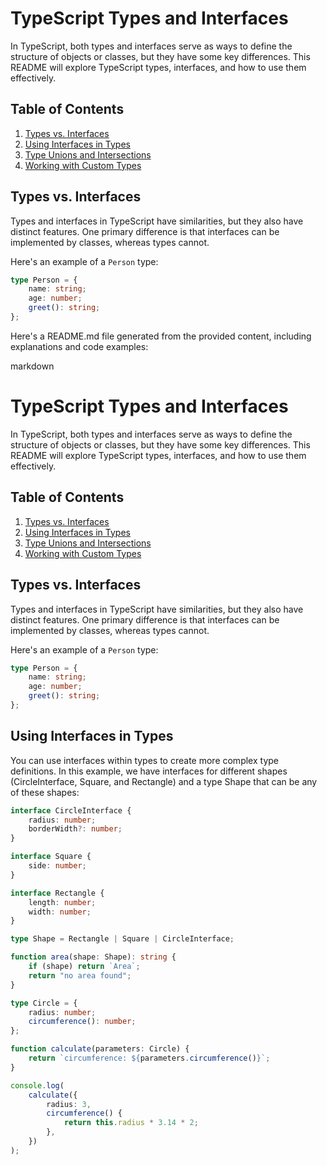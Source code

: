 # TypeScript Types and Interfaces

In TypeScript, both types and interfaces serve as ways to define the structure of objects or classes, but they have some key differences. This README will explore TypeScript types, interfaces, and how to use them effectively.

## Table of Contents

1. [Types vs. Interfaces](#types-vs-interfaces)
2. [Using Interfaces in Types](#using-interfaces-in-types)
3. [Type Unions and Intersections](#type-unions-and-intersections)
4. [Working with Custom Types](#working-with-custom-types)

## Types vs. Interfaces

Types and interfaces in TypeScript have similarities, but they also have distinct features. One primary difference is that interfaces can be implemented by classes, whereas types cannot.

Here's an example of a `Person` type:

```typescript
type Person = {
	name: string;
	age: number;
	greet(): string;
};
```

Here's a README.md file generated from the provided content, including explanations and code examples:

markdown

# TypeScript Types and Interfaces

In TypeScript, both types and interfaces serve as ways to define the structure of objects or classes, but they have some key differences. This README will explore TypeScript types, interfaces, and how to use them effectively.

## Table of Contents

1. [Types vs. Interfaces](#types-vs-interfaces)
2. [Using Interfaces in Types](#using-interfaces-in-types)
3. [Type Unions and Intersections](#type-unions-and-intersections)
4. [Working with Custom Types](#working-with-custom-types)

## Types vs. Interfaces

Types and interfaces in TypeScript have similarities, but they also have distinct features. One primary difference is that interfaces can be implemented by classes, whereas types cannot.

Here's an example of a `Person` type:

```typescript
type Person = {
	name: string;
	age: number;
	greet(): string;
};
```

## Using Interfaces in Types

You can use interfaces within types to create more complex type definitions. In this example, we have interfaces for different shapes (CircleInterface, Square, and Rectangle) and a type Shape that can be any of these shapes:

```typescript
interface CircleInterface {
	radius: number;
	borderWidth?: number;
}

interface Square {
	side: number;
}

interface Rectangle {
	length: number;
	width: number;
}

type Shape = Rectangle | Square | CircleInterface;

function area(shape: Shape): string {
	if (shape) return `Area`;
	return "no area found";
}
```

```typescript
type Circle = {
	radius: number;
	circumference(): number;
};

function calculate(parameters: Circle) {
	return `circumference: ${parameters.circumference()}`;
}

console.log(
	calculate({
		radius: 3,
		circumference() {
			return this.radius * 3.14 * 2;
		},
	})
);
```
